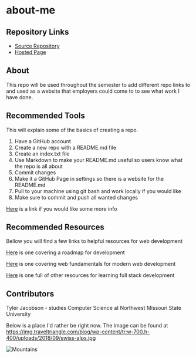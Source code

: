 # about-me

## Repository Links

- [Source Repository](https://github.com/tjac1336/about-me)
- [Hosted Page](https://tjac1336.github.io/about-me/)
 
## About
This repo will be used throughout the semester to add different repo links to and used as a website that employers could come to to see what work I have done.  

## Recommended Tools
This will explain some of the basics of creating a repo. 
1. Have a GitHub account
2. Create a new repo with a README.md file
3. Create an index.txt file
4. Use Markdown to make your README.md useful so users know what the repo is all about
5. Commit changes
6. Make it a GitHub Page in settings so there is a website for the README.md
7. Pull to your machine using git bash and work locally if you would like
8. Make sure to commit and push all wanted changes

[Here](https://www.youtube.com/watch?v=WfhRyz3Wf4o) is a link if you would like some more info

## Recommended Resources
Bellow you will find a few links to helpful resources for web development

[Here](https://github.com/kamranahmedse/developer-roadmap) is one covering a roadmap for development

[Here](https://github.com/google/WebFundamentals) is one covering web fundamentals for modern web development

[Here](https://github.com/bmorelli25/Become-A-Full-Stack-Web-Developer) is one full of other resources for learning full stack development

## Contributors
Tyler Jacobson - studies Computer Science at Northwest Missouri State University

Below is a place I'd rather be right now.  The image can be found at https://img.traveltriangle.com/blog/wp-content/tr:w-700,h-400/uploads/2018/09/swiss-alps.jpg

![Mountains](https://img.traveltriangle.com/blog/wp-content/tr:w-700,h-400/uploads/2018/09/swiss-alps.jpg)
